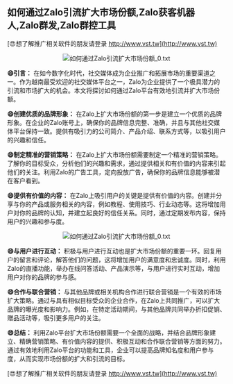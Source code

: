## **如何通过Zalo引流扩大市场份额,Zalo获客机器人,Zalo群发,Zalo群控工具**

[😍想了解推广相关软件的朋友请登录 http://www.vst.tw](http://www.vst.tw)

 <center><img src="https://vst.tw/MP4/tuiguang/png/0.png" alt="如何通过Zalo引流扩大市场份额_0.txt"></center>

**😄引言：**
在如今数字化时代，社交媒体成为企业推广和拓展市场的重要渠道之一。作为越南最受欢迎的社交媒体平台之一，Zalo为企业提供了一个极具潜力的引流和市场扩大的机会。本文将探讨如何通过Zalo平台有效地引流并扩大市场份额。

**😄创建优质的品牌形象：**
在Zalo上扩大市场份额的第一步是建立一个优质的品牌形象。在企业的Zalo账号上，确保你的品牌信息完整、准确，并且与其他社交媒体平台保持一致。提供有吸引力的公司简介、产品介绍、联系方式等，以吸引用户的兴趣和信任。

**😄制定精准的营销策略：**
在Zalo上扩大市场份额需要制定一个精准的营销策略。了解你的目标受众，分析他们的兴趣和需求，通过提供相关和有价值的内容来引起他们的关注。利用Zalo的广告工具，定向投放广告，确保你的品牌信息能够被潜在客户看到。

**😄提供有价值的内容：**
在Zalo上吸引用户的关键是提供有价值的内容。创建并分享与你的产品或服务相关的内容，例如教程、使用技巧、行业动态等。这将增加用户对你的品牌的认知，并建立起良好的信任关系。同时，通过定期发布内容，保持用户的兴趣和参与度。

 <center><img src="https://vst.tw/MP4/tuiguang/png/2.png" alt="如何通过Zalo引流扩大市场份额_0.txt"></center>

**😄与用户进行互动：**
积极与用户进行互动也是扩大市场份额的重要一环。回复用户的留言和评论，解答他们的问题，这将增加用户的满意度和忠诚度。同时，利用Zalo的直播功能，举办在线问答活动、产品演示等，与用户进行实时互动，增加用户对你的品牌的参与感。

**😄合作与联合营销：**
与其他品牌或相关机构合作进行联合营销是一个有效的市场扩大策略。通过与具有相似目标受众的企业合作，在Zalo上共同推广，可以扩大品牌的曝光度和影响力。例如，在特定活动期间，与其他品牌共同举办折扣促销、赠品活动等，吸引更多用户的关注。

**😄总结：**
利用Zalo平台扩大市场份额需要一个全面的战略，并结合品牌形象建立、精确营销策略、有价值内容的提供、积极互动和合作联合营销等方面的努力。通过有效地利用Zalo平台的功能和工具，企业可以提高品牌知名度和用户参与度，从而实现市场份额的扩大和引流的目标。

[😍想了解推广相关软件的朋友请登录 http://www.vst.tw](http://www.vst.tw)



